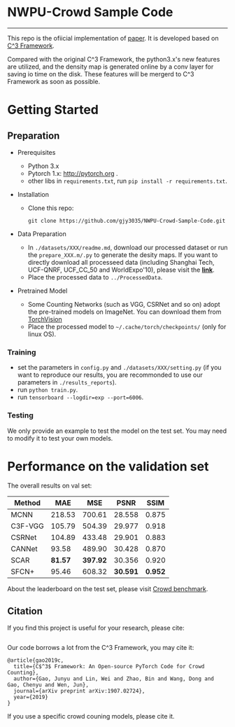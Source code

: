 # NWPU-Crowd Sample Code



---

This repo is the ofiicial implementation of [paper](). It is developed based on [C^3 Framework](). 

Compared with the original C^3 Framework, the python3.x's new features are utilized, and the density map is generated online by a conv layer for saving io time on the disk. These features will be mergerd to C^3 Framework as soon as possible.


# Getting Started

## Preparation
- Prerequisites
  - Python 3.x
  - Pytorch 1.x: http://pytorch.org .
  - other libs in ```requirements.txt```, run ```pip install -r requirements.txt```.

- Installation
  - Clone this repo:
    ```
    git clone https://github.com/gjy3035/NWPU-Crowd-Sample-Code.git
    ```
- Data Preparation
  - In ```./datasets/XXX/readme.md```, download our processed dataset or run the ```prepare_XXX.m/.py``` to generate the desity maps. If you want to directly download all processeed data (including Shanghai Tech, UCF-QNRF, UCF_CC_50 and WorldExpo'10), please visit the [**link**](https://mailnwpueducn-my.sharepoint.com/:f:/g/personal/gjy3035_mail_nwpu_edu_cn/EkxvOVJBVuxPsu75YfYhv9UBKRFNP7WgLdxXFMSeHGhXjQ?e=IdyAzA).
  - Place the processed data to ```../ProcessedData```.

- Pretrained Model
  - Some Counting Networks (such as VGG, CSRNet and so on) adopt the pre-trained models on ImageNet. You can download them from [TorchVision](https://github.com/pytorch/vision/tree/master/torchvision/models)
  - Place the processed model to ```~/.cache/torch/checkpoints/``` (only for linux OS). 


### Training

- set the parameters in ```config.py``` and ```./datasets/XXX/setting.py``` (if you want to reproduce our results, you are recommonded to use our parameters in ```./results_reports```).
- run ```python train.py```.
- run ```tensorboard --logdir=exp --port=6006```.

### Testing

We only provide an example to test the model on the test set. You may need to modify it to test your own models.

# Performance on the validation set

The overall results on val set:

|   Method   |  MAE  |  MSE  |  PSNR  |  SSIM  | 
|------------|-------|-------|--------|--------|
| MCNN       | 218.53| 700.61| 28.558 |  0.875 |
| C3F-VGG    | 105.79| 504.39| 29.977 |  0.918 |
| CSRNet     | 104.89| 433.48| 29.901 |  0.883 |
| CANNet     |  93.58| 489.90| 30.428 |  0.870 |
| SCAR       |  **81.57**| **397.92**| 30.356 |  0.920 |
| SFCN+      |  95.46| 608.32| **30.591** | **0.952**|


 About the leaderboard on the test set, please visit [Crowd benchmark](https://www.crowdbenchmark.com/crowdresult.html).  




## Citation
If you find this project is useful for your research, please cite:
```

```

Our code borrows a lot from the C^3 Framework, you may cite it:
```
@article{gao2019c,
  title={C$^3$ Framework: An Open-source PyTorch Code for Crowd Counting},
  author={Gao, Junyu and Lin, Wei and Zhao, Bin and Wang, Dong and Gao, Chenyu and Wen, Jun},
  journal={arXiv preprint arXiv:1907.02724},
  year={2019}
}
```
If you use a specific crowd couning models, please cite it. 
